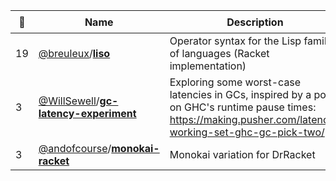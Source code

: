 |:star2: | Name | Description | 🌍|
|---|---|---|---|
|19|[@breuleux](https://github.com/breuleux)/[**liso**](https://github.com/breuleux/liso)|Operator syntax for the Lisp family of languages (Racket implementation)||
|3|[@WillSewell](https://github.com/WillSewell)/[**gc-latency-experiment**](https://github.com/WillSewell/gc-latency-experiment)|Exploring some worst-case latencies in GCs, inspired by a post on GHC's runtime pause times: https://making.pusher.com/latency-working-set-ghc-gc-pick-two/||
|3|[@andofcourse](https://github.com/andofcourse)/[**monokai-racket**](https://github.com/andofcourse/monokai-racket)|Monokai variation for DrRacket||

